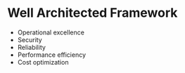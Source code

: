 # Well Architected Framework

- Operational excellence
- Security
- Reliability
- Performance efficiency
- Cost optimization